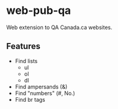 # web-pub-qa
Web extension to QA Canada.ca websites. 

## Features
* Find lists 
  * ul
  * ol
  * dl
* Find ampersands (&)
* Find "numbers" (#, No.)
* Find br tags
